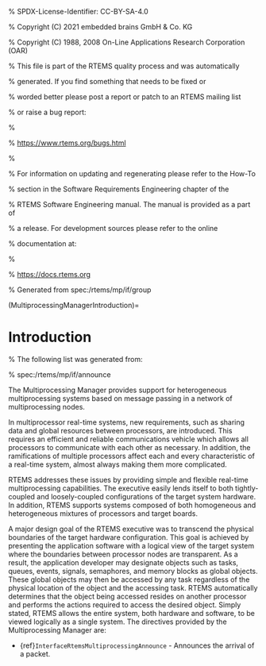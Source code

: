 % SPDX-License-Identifier: CC-BY-SA-4.0

% Copyright (C) 2021 embedded brains GmbH & Co. KG

% Copyright (C) 1988, 2008 On-Line Applications Research Corporation (OAR)

% This file is part of the RTEMS quality process and was automatically

% generated.  If you find something that needs to be fixed or

% worded better please post a report or patch to an RTEMS mailing list

% or raise a bug report:

%

% https://www.rtems.org/bugs.html

%

% For information on updating and regenerating please refer to the How-To

% section in the Software Requirements Engineering chapter of the

% RTEMS Software Engineering manual.  The manual is provided as a part of

% a release.  For development sources please refer to the online

% documentation at:

%

% https://docs.rtems.org

% Generated from spec:/rtems/mp/if/group

(MultiprocessingManagerIntroduction)=

# Introduction

% The following list was generated from:

% spec:/rtems/mp/if/announce

The Multiprocessing Manager provides support for heterogeneous multiprocessing
systems based on message passing in a network of multiprocessing nodes.

In multiprocessor real-time systems, new requirements, such as sharing data and
global resources between processors, are introduced. This requires an
efficient and reliable communications vehicle which allows all processors to
communicate with each other as necessary. In addition, the ramifications of
multiple processors affect each and every characteristic of a real-time system,
almost always making them more complicated.

RTEMS addresses these issues by providing simple and flexible real-time
multiprocessing capabilities. The executive easily lends itself to both
tightly-coupled and loosely-coupled configurations of the target system
hardware. In addition, RTEMS supports systems composed of both homogeneous and
heterogeneous mixtures of processors and target boards.

A major design goal of the RTEMS executive was to transcend the physical
boundaries of the target hardware configuration. This goal is achieved by
presenting the application software with a logical view of the target system
where the boundaries between processor nodes are transparent. As a result, the
application developer may designate objects such as tasks, queues, events,
signals, semaphores, and memory blocks as global objects. These global objects
may then be accessed by any task regardless of the physical location of the
object and the accessing task. RTEMS automatically determines that the object
being accessed resides on another processor and performs the actions required
to access the desired object. Simply stated, RTEMS allows the entire system,
both hardware and software, to be viewed logically as a single system. The
directives provided by the Multiprocessing Manager are:

- {ref}`InterfaceRtemsMultiprocessingAnnounce` - Announces the arrival of a
  packet.
